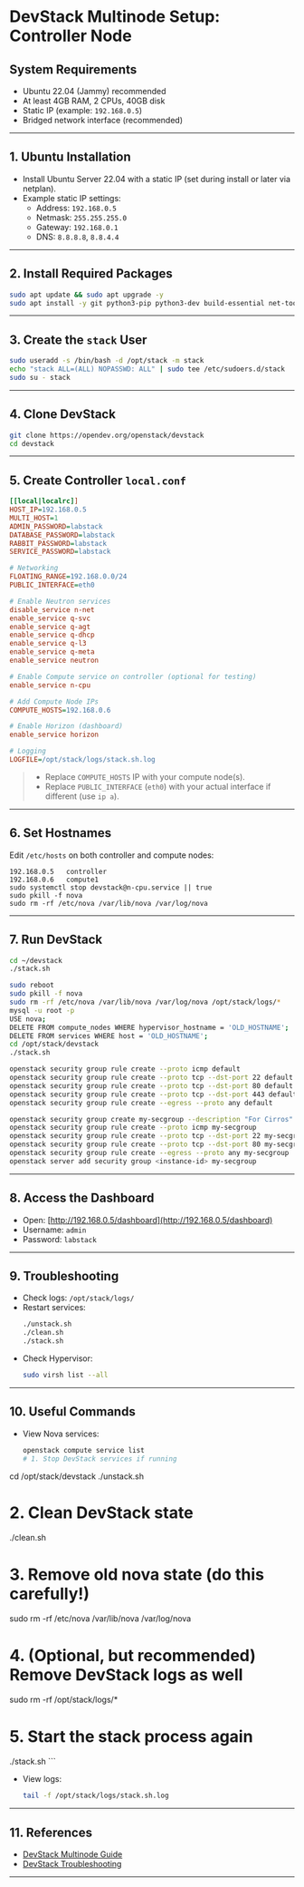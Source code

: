 # DevStack Multinode Setup: Controller Node

## System Requirements
- Ubuntu 22.04 (Jammy) recommended
- At least 4GB RAM, 2 CPUs, 40GB disk
- Static IP (example: `192.168.0.5`)
- Bridged network interface (recommended)

---

## 1. Ubuntu Installation

- Install Ubuntu Server 22.04 with a static IP (set during install or later via netplan).
- Example static IP settings:
  - Address: `192.168.0.5`
  - Netmask: `255.255.255.0`
  - Gateway: `192.168.0.1`
  - DNS: `8.8.8.8`, `8.8.4.4`

---

## 2. Install Required Packages

```bash
sudo apt update && sudo apt upgrade -y
sudo apt install -y git python3-pip python3-dev build-essential net-tools curl wget
```

---

## 3. Create the `stack` User

```bash
sudo useradd -s /bin/bash -d /opt/stack -m stack
echo "stack ALL=(ALL) NOPASSWD: ALL" | sudo tee /etc/sudoers.d/stack
sudo su - stack
```

---

## 4. Clone DevStack

```bash
git clone https://opendev.org/openstack/devstack
cd devstack
```

---

## 5. Create Controller `local.conf`

```ini name=local.conf
[[local|localrc]]
HOST_IP=192.168.0.5
MULTI_HOST=1
ADMIN_PASSWORD=labstack
DATABASE_PASSWORD=labstack
RABBIT_PASSWORD=labstack
SERVICE_PASSWORD=labstack

# Networking
FLOATING_RANGE=192.168.0.0/24
PUBLIC_INTERFACE=eth0

# Enable Neutron services
disable_service n-net
enable_service q-svc
enable_service q-agt
enable_service q-dhcp
enable_service q-l3
enable_service q-meta
enable_service neutron

# Enable Compute service on controller (optional for testing)
enable_service n-cpu

# Add Compute Node IPs
COMPUTE_HOSTS=192.168.0.6

# Enable Horizon (dashboard)
enable_service horizon

# Logging
LOGFILE=/opt/stack/logs/stack.sh.log
```

> - Replace `COMPUTE_HOSTS` IP with your compute node(s).
> - Replace `PUBLIC_INTERFACE` (`eth0`) with your actual interface if different (use `ip a`).

---

## 6. Set Hostnames

Edit `/etc/hosts` on both controller and compute nodes:

```
192.168.0.5   controller
192.168.0.6   compute1
sudo systemctl stop devstack@n-cpu.service || true
sudo pkill -f nova
sudo rm -rf /etc/nova /var/lib/nova /var/log/nova

```

---

## 7. Run DevStack

```bash
cd ~/devstack
./stack.sh

sudo reboot
sudo pkill -f nova
sudo rm -rf /etc/nova /var/lib/nova /var/log/nova /opt/stack/logs/*
mysql -u root -p
USE nova;
DELETE FROM compute_nodes WHERE hypervisor_hostname = 'OLD_HOSTNAME';
DELETE FROM services WHERE host = 'OLD_HOSTNAME';
cd /opt/stack/devstack
./stack.sh

openstack security group rule create --proto icmp default
openstack security group rule create --proto tcp --dst-port 22 default
openstack security group rule create --proto tcp --dst-port 80 default
openstack security group rule create --proto tcp --dst-port 443 default
openstack security group rule create --egress --proto any default

openstack security group create my-secgroup --description "For Cirros"
openstack security group rule create --proto icmp my-secgroup
openstack security group rule create --proto tcp --dst-port 22 my-secgroup
openstack security group rule create --proto tcp --dst-port 80 my-secgroup
openstack security group rule create --egress --proto any my-secgroup
openstack server add security group <instance-id> my-secgroup

```

---

## 8. Access the Dashboard

- Open: [http://192.168.0.5/dashboard](http://192.168.0.5/dashboard)
- Username: `admin`
- Password: `labstack`

---

## 9. Troubleshooting

- Check logs: `/opt/stack/logs/`
- Restart services:
    ```bash
    ./unstack.sh
    ./clean.sh
    ./stack.sh
    ```
- Check Hypervisor:  
    ```bash
    sudo virsh list --all
    ```

---

## 10. Useful Commands

- View Nova services:
    ```bash
    openstack compute service list
    # 1. Stop DevStack services if running
cd /opt/stack/devstack
./unstack.sh

# 2. Clean DevStack state
./clean.sh

# 3. Remove old nova state (do this carefully!)
sudo rm -rf /etc/nova /var/lib/nova /var/log/nova

# 4. (Optional, but recommended) Remove DevStack logs as well
sudo rm -rf /opt/stack/logs/*

# 5. Start the stack process again
./stack.sh
    ```
- View logs:
    ```bash
    tail -f /opt/stack/logs/stack.sh.log
    ```

---

## 11. References

- [DevStack Multinode Guide](https://docs.openstack.org/devstack/latest/guides/multinode-lab.html)
- [DevStack Troubleshooting](https://docs.openstack.org/devstack/latest/troubleshooting.html)

---
